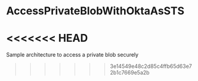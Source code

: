 # AccessPrivateBlobWithOktaAsSTS
<<<<<<< HEAD
=======
Sample architecture to access a private blob securely
>>>>>>> 3e14549e48c2d85c4ffb65d63e72b1c7669e5a2b
